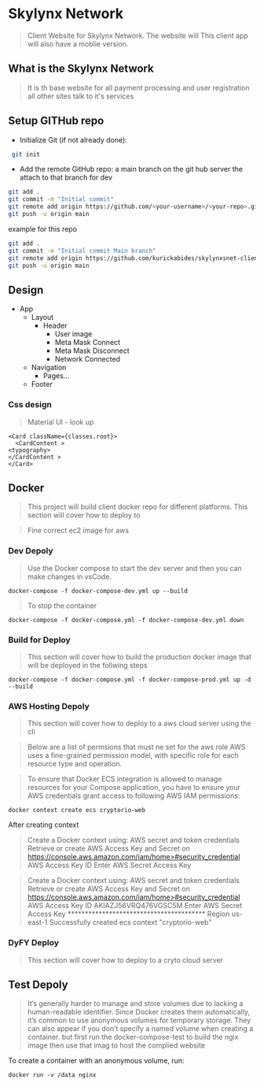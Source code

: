 # Skylynx Network
> Client Website for Skylynx Network.
> The website will
> This client app will also have a moblie version.

## What is the Skylynx Network

> It is th base website for all payment processing and user registration all other sites talk to it's services
## Setup GITHub repo 

- Initialize Git (if not already done):
``` bash
 git init

```
- Add the remote GitHub repo:
a main branch on the git hub server the attach to that branch for dev
``` bash
git add .
git commit -m "Initial commit"
git remote add origin https://github.com/<your-username>/<your-repo>.git
git push -u origin main
```

example for this repo

``` bash
git add .
git commit -m "Initial commit Main branch"
git remote add origin https://github.com/kurickabides/skylynxsnet-client.git
git push -u origin main
```

## Design
- App
    - Layout
      - Header
        - User image
        - Meta Mask Connect
        - Meta Mask Disconnect
        - Network Connected
    - Navigation
      - Pages...
    - Footer
### Css design
>Material UI - look up 

```
<Card className={classes.root}>
  <CardContent >
<typography>
</CardContent >
</Card>
```
## Docker
> This project will build client docker repo for different platforms. This section will cover how to deploy to 

> Fine correct ec2 image for aws

### Dev Depoly
> Use the Docker compose to start the dev server and then you can make changes in vsCode.

```
docker-compose -f docker-compose-dev.yml up --build
```

> To stop the container 

```
docker-compose -f docker-compose.yml -f docker-compose-dev.yml down
```
### Build for Deploy
> This section will cover how to build the production docker image that will be deployed in the follwing steps

```
docker-compose -f docker-compose.yml -f docker-compose-prod.yml up -d --build
```
### AWS Hosting Depoly
> This section will cover how to deploy to a aws cloud server using the cli

> Below are a list of permsions that must ne set for the aws role
> AWS uses a fine-grained permission model, with specific role for each resource type and operation.

> To ensure that Docker ECS integration is allowed to manage resources for your Compose application, you have to ensure your AWS credentials grant access to following AWS IAM permissions:

```
docker context create ecs cryptorio-web
```

After creating context
> Create a Docker context using: AWS secret and token credentials
Retrieve or create AWS Access Key and Secret on https://console.aws.amazon.com/iam/home>#security_credential
> AWS Access Key ID
> Enter AWS Secret Access Key

> Create a Docker context using: AWS secret and token credentials
Retrieve or create AWS Access Key and Secret on https://console.aws.amazon.com/iam/home>#security_credential
> AWS Access Key ID AKIAZJ56VRQ476VGSC5M
> Enter AWS Secret Access Key ****************************************
> Region us-east-1
Successfully created ecs context "cryptorio-web"
### DyFY Deploy
> This section will cover how to deploy to a cryto cloud server

## Test Depoly
>It’s generally harder to manage and store volumes due to lacking a human-readable identifier. Since Docker creates them automatically, it’s common to use anonymous volumes for temporary storage. They can also appear if you don’t specify a named volume when creating a container.
but first run the docker-compose-test to build the ngix image then use that imag to host the complied website


To create a container with an anonymous volume, run:
```
docker run -v /data nginx
```
